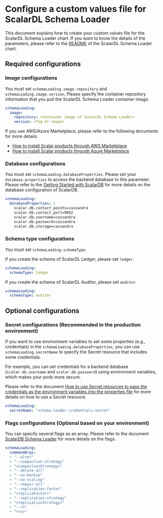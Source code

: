 # Configure a custom values file for ScalarDL Schema Loader

This document explains how to create your custom values file for the ScalarDL Schema Loader chart. If you want to know the details of the parameters, please refer to the [README](https://github.com/scalar-labs/helm-charts/blob/main/charts/schema-loading/README.md) of the ScalarDL Schema Loader chart.

## Required configurations

### Image configurations

You must set `schemaLoading.image.repository` and `schemaLoading.image.version`. Please specify the container repository information that you pull the ScalarDL Schema Loader container image.

```yaml
schemaLoading:
  image:
    repository: <Container image of ScalarDL Schema Loader>
    version: <Tag of image>
```

If you use AWS/Azure Marketplace, please refer to the following documents for more details.

* [How to install Scalar products through AWS Marketplace](https://github.com/scalar-labs/scalar-kubernetes/blob/master/docs/AwsMarketplaceGuide.md)
* [How to install Scalar products through Azure Marketplace](https://github.com/scalar-labs/scalar-kubernetes/blob/master/docs/AzureMarketplaceGuide.md)

### Database configurations

You must set `schemaLoading.databaseProperties`. Please set your `database.properties` to access the backend database to this parameter. Please refer to the [Getting Started with ScalarDB](https://github.com/scalar-labs/scalardb/blob/master/docs/getting-started.md) for more details on the database configuration of ScalarDB.

```yaml
schemaLoading:
  databaseProperties: |
    scalar.db.contact_points=cassandra
    scalar.db.contact_port=9042
    scalar.db.username=cassandra
    scalar.db.password=cassandra
    scalar.db.storage=cassandra
```

### Schema type configurations

You must set `schemaLoading.schemaType`.

If you create the schema of ScalarDL Ledger, please set `ledger`.

```yaml
schemaLoading:
  schemaType: ledger
```

If you create the schema of ScalarDL Auditor, please set `auditor`.

```yaml
schemaLoading:
  schemaType: auditor
```

## Optional configurations

### Secret configurations (Recommended in the production environment)

If you want to use environment variables to set some properties (e.g., credentials) in the `schemaLoading.databaseProperties`, you can use `schemaLoading.secretName` to specify the Secret resource that includes some credentials.

For example, you can set credentials for a backend database (`scalar.db.username` and `scalar.db.password`) using environment variables, which makes your pods more secure.

Please refer to the document [How to use Secret resources to pass the credentials as the environment variables into the properties file](./use-secret-for-credentials.md) for more details on how to use a Secret resource.

```yaml
schemaLoading:
  secretName: "schema-loader-credentials-secret"
```

### Flags configurations (Optional based on your environment)

You can specify several flags as an array. Please refer to the document [ScalarDB Schema Loader](https://github.com/scalar-labs/scalardb/blob/master/docs/schema-loader.md) for more details on the flags.

```yaml
schemaLoading:
  commandArgs:
  - "--alter"
  - "--compaction-strategy"
  - "<compactionStrategy>"
  - "--delete-all"
  - "--no-backup"
  - "--no-scaling"
  - "--repair-all"
  - "--replication-factor"
  - "<replicaFactor>"
  - "--replication-strategy"
  - "<replicationStrategy>"
  - "--ru"
  - "<ru>"
```
